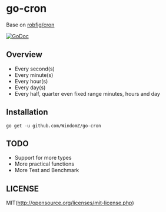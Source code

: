 # go-cron

Base on [robfig/cron](https://github.com/robfig/cron)

[![GoDoc](http://godoc.org/github.com/robfig/cron?status.png)](http://godoc.org/github.com/robfig/cron)

## Overview

* Every second(s)
* Every minute(s)
* Every hour(s)
* Every day(s)
* Every half, quarter even fixed range minutes, hours and day

## Installation

```
go get -u github.com/WindomZ/go-cron
```

## TODO

* Support for more types
* More practical functions
* More Test and Benchmark

## LICENSE

MIT(http://opensource.org/licenses/mit-license.php)
